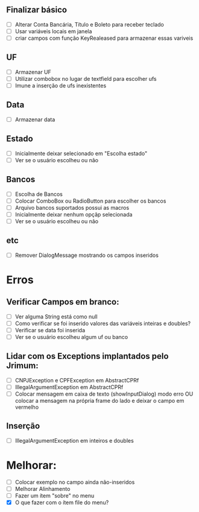 ## Finalizar básico

- [ ] Alterar Conta Bancária, Título e Boleto para receber teclado
- [ ] Usar variáveis locais em janela
- [ ] criar campos com função KeyRealeased para armazenar essas variveis

## UF

- [ ] Armazenar UF
- [ ] Utilizar combobox no lugar de textfield para escolher ufs
- [ ] Imune a inserção de ufs inexistentes

## Data

- [ ] Armazenar data

## Estado

- [ ] Inicialmente deixar selecionado em "Escolha estado"
- [ ] Ver se o usuário escolheu ou não

## Bancos

- [ ] Escolha de Bancos
- [ ] Colocar ComboBox ou RadioButton para escolher os bancos
- [ ] Arquivo bancos suportados possui as macros
- [ ] Inicialmente deixar nenhum opçãp selecionada
- [ ] Ver se o usuário escolheu ou não

## etc

- [ ] Remover DialogMessage mostrando os campos inseridos

# Erros

## Verificar Campos em branco:
- [ ] Ver alguma String está como null
- [ ] Como verificar se foi inserido valores das variáveis inteiras e doubles?
- [ ] Verificar se data foi inserida
- [ ] Ver se o usuário escolheu algum uf ou banco

## Lidar com os Exceptions implantados pelo Jrimum:
- [ ] CNPJException e CPFException em AbstractCPRf
- [ ] IllegalArgumentException em AbstractCPRf
- [ ] Colocar mensagem em caixa de texto (showInputDialog) modo erro OU colocar a mensagem na própria frame do lado e deixar o campo em vermelho

## Inserção
- [ ] IllegalArgumentException em inteiros e doubles

# Melhorar:
- [ ] Colocar exemplo no campo ainda não-inseridos
- [ ] Melhorar Alinhamento
- [ ] Fazer um ítem "sobre" no menu
- [x] O que fazer com o ítem file do menu?   
